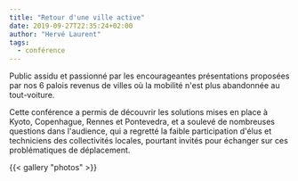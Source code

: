 ```yaml
---
title: "Retour d'une ville active"
date: 2019-09-27T22:35:24+02:00
author: "Hervé Laurent"
tags:
  - conférence
---
```


Public assidu et passionné par les encourageantes présentations proposées par 
nos 6 palois revenus de villes où la mobilité n'est plus abandonnée au 
tout-voiture.

Cette conférence a permis de découvrir les solutions mises en place à Kyoto, 
Copenhague, Rennes et Pontevedra, et a soulevé de nombreuses questions dans 
l'audience, qui a regretté la faible participation d'élus et techniciens des 
collectivités locales, pourtant invités pour échanger sur ces problématiques de
déplacement.

{{< gallery "photos" >}}
